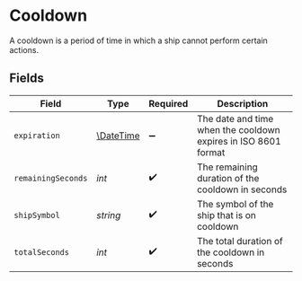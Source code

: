 # Cooldown

A cooldown is a period of time in which a ship cannot perform certain actions.


## Fields

| Field                                                          | Type                                                           | Required                                                       | Description                                                    |
| -------------------------------------------------------------- | -------------------------------------------------------------- | -------------------------------------------------------------- | -------------------------------------------------------------- |
| `expiration`                                                   | [\DateTime](https://www.php.net/manual/en/class.datetime.php)  | :heavy_minus_sign:                                             | The date and time when the cooldown expires in ISO 8601 format |
| `remainingSeconds`                                             | *int*                                                          | :heavy_check_mark:                                             | The remaining duration of the cooldown in seconds              |
| `shipSymbol`                                                   | *string*                                                       | :heavy_check_mark:                                             | The symbol of the ship that is on cooldown                     |
| `totalSeconds`                                                 | *int*                                                          | :heavy_check_mark:                                             | The total duration of the cooldown in seconds                  |